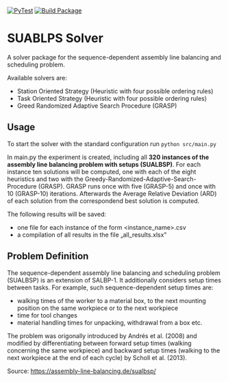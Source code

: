 [![PyTest](https://github.com/janedoesrepo/GRASP-Metaheuristic/actions/workflows/tests.yml/badge.svg)](https://github.com/janedoesrepo/GRASP-Metaheuristic/actions/workflows/tests.yml)
[![Build Package](https://github.com/janedoesrepo/GRASP-Metaheuristic/actions/workflows/build.yml/badge.svg)](https://github.com/janedoesrepo/GRASP-Metaheuristic/actions/workflows/build.yml)

# SUABLPS Solver

A solver package for the sequence-dependent assembly line balancing and scheduling problem.

Available solvers are:
- Station Oriented Strategy (Heuristic with four possible ordering rules)
- Task Oriented Strategy (Heuristic with four possible ordering rules)
- Greed Randomized Adaptive Search Procedure (GRASP)

## Usage 

To start the solver with the standard configuration run `python src/main.py` 

In main.py the experiment is created, including all **320 instances of the assembly line balancing problem with setups 
(SUALBSP)**. For each instance ten solutions will be computed, one with each of the eight heuristics and two
 with the Greedy-Randomized-Adaptive-Search-Procedure (GRASP). GRASP runs once with five (GRASP-5) and once with 10 
 (GRASP-10) iterations. Afterwards the Average Relative Deviation (ARD) of each solution from the correspondend best solution is computed.
 
The following results will be saved:
 - one file for each instance of the form  <instance_name>.csv
 - a compilation of all results in the file „all_results.xlsx"

## Problem Definition

The sequence-dependent assembly line balancing and scheduling problem (SUALBSP) is an extension of SALBP-1. It additionally considers setup times between tasks. For example, such sequence-dependent setup times are:

- walking times of the worker to a material box, to the next mounting position on the same workpiece or to the next workpiece
- time for tool changes
- material handling times for unpacking, withdrawal from a box etc.

The problem was origonally introduced by Andrés et al. (2008) and modified by differentiating between forward setup times (walking concerning the same workpiece) and backward setup times (walking to the next workpiece at the end of each cycle) by Scholl et al. (2013).

Source: https://assembly-line-balancing.de/sualbsp/